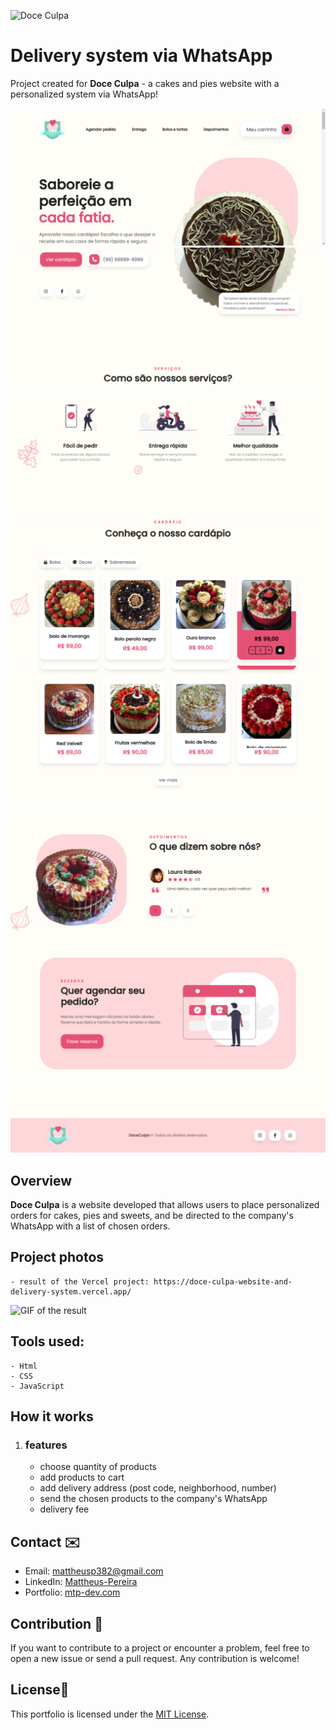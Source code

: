 ![Doce Culpa](https://i.imgur.com/5Ot2CzY.png)

# Delivery system via WhatsApp

Project created for **Doce Culpa** - a cakes and pies website with a personalized system via WhatsApp!

![Home](img/screenshots/Screenshot%201.png)
![start](img/screenshots/Screenshot%202.png)
![services](img/screenshots/Screenshot%203.png)
![menu](img/screenshots/Screenshot%204.png)
![menu](img/screenshots/Screenshot%205.png)
![testimonials](img/screenshots/Screenshot%206.png)
![scheduling](img/screenshots/Screenshot%207.png)
![footer](img/screenshots/Screenshot%208.png)

## Overview

**Doce Culpa** is a website developed that allows users to place personalized orders for cakes, pies and sweets, and be directed to the company's WhatsApp with a list of chosen orders.

## Project photos

    - result of the Vercel project: https://doce-culpa-website-and-delivery-system.vercel.app/

![GIF of the result](img/gif/2024-01-18-15-41-05-_online-video-cutter.com_.gif)


## Tools used:
    - Html
    - CSS
    - JavaScript


## How it works

1. ### features
    - choose quantity of products
    - add products to cart
    - add delivery address (post code, neighborhood, number)
    - send the chosen products to the company's WhatsApp
    - delivery fee


## Contact ✉️

- Email: mattheusp382@gmail.com
- LinkedIn: [Mattheus-Pereira](https://www.linkedin.com/in/mattheuspereira/)
- Portfolio: [mtp-dev.com](https://mtpdev.com.br/)

## Contribution 🤝

If you want to contribute to a project or encounter a problem, feel free to open a new issue or send a pull request. Any contribution is welcome!

## License📄 

This portfolio is licensed under the [MIT License](https://opensource.org/licenses/MIT).